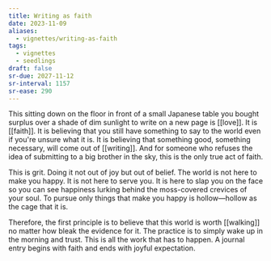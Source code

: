 ```yaml
---
title: Writing as faith
date: 2023-11-09
aliases:
  - vignettes/writing-as-faith
tags:
  - vignettes
  - seedlings
draft: false
sr-due: 2027-11-12
sr-interval: 1157
sr-ease: 290
---
```

This sitting down on the floor in front of a small Japanese table you bought surplus over a shade of dim sunlight to write on a new page is [[love]]. It is [[faith]]. It is believing that you still have something to say to the world even if you're unsure what it is. It is believing that something good, something necessary, will come out of [[writing]]. And for someone who refuses the idea of submitting to a big brother in the sky, this is the only true act of faith.

This is grit. Doing it not out of joy but out of belief. The world is not here to make you happy. It is not here to serve you. It is here to slap you on the face so you can see happiness lurking behind the moss-covered crevices of your soul. To pursue only things that make you happy is hollow—hollow as the cage that it is.

Therefore, the first principle is to believe that this world is worth [[walking]] no matter how bleak the evidence for it. The practice is to simply wake up in the morning and trust. This is all the work that has to happen. A journal entry begins with faith and ends with joyful expectation.